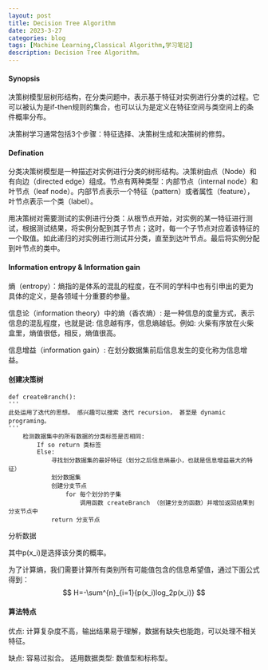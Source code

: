 ```yaml
---
layout: post
title: Decision Tree Algorithm
date: 2023-3-27
categories: blog
tags: [Machine Learning,Classical Algorithm,学习笔记]
description: Decision Tree Algorithm。
---
```



#### Synopsis

决策树模型层树形结构，在分类问题中，表示基于特征对实例进行分类的过程。它可以被认为是if-then规则的集合，也可以认为是定义在特征空间与类空间上的条件概率分布。

决策树学习通常包括3个步骤：特征选择、决策树生成和决策树的修剪。

#### Defination

分类决策树模型是一种描述对实例进行分类的树形结构。决策树由点（Node）和有向边（directed edge）组成。节点有两种类型：内部节点（internal node）和叶节点（leaf node）。内部节点表示一个特征（pattern）或者属性（feature），叶节点表示一个类（label）。

用决策树对需要测试的实例进行分类：从根节点开始，对实例的某一特征进行测试，根据测试结果，将实例分配到其子节点；这时，每一个子节点对应着该特征的一个取值。如此递归的对实例进行测试并分类，直至到达叶节点。最后将实例分配到叶节点的类中。

#### Information entropy & Information gain

熵（entropy）：熵指的是体系的混乱的程度，在不同的学科中也有引申出的更为具体的定义，是各领域十分重要的参量。

信息论（information theory）中的熵（香农熵）: 是一种信息的度量方式，表示信息的混乱程度，也就是说: 信息越有序，信息熵越低。例如: 火柴有序放在火柴盒里，熵值很低，相反，熵值很高。

信息增益（information gain）: 在划分数据集前后信息发生的变化称为信息增益。

#### 创建决策树

```
def createBranch():
'''
此处运用了迭代的思想。 感兴趣可以搜索 迭代 recursion， 甚至是 dynamic programing。
'''
    检测数据集中的所有数据的分类标签是否相同:
        If so return 类标签
        Else:
            寻找划分数据集的最好特征（划分之后信息熵最小，也就是信息增益最大的特征）
            划分数据集
            创建分支节点
                for 每个划分的子集
                    调用函数 createBranch （创建分支的函数）并增加返回结果到分支节点中
            return 分支节点
```

分析数据

其中p(x_i)是选择该分类的概率。

为了计算熵，我们需要计算所有类别所有可能值包含的信息希望值，通过下面公式得到：
$$
H=-\sum^{n}_{i=1}{p(x_i)log_2p(x_i)}
$$

#### 算法特点

优点: 计算复杂度不高，输出结果易于理解，数据有缺失也能跑，可以处理不相关特征。 

缺点: 容易过拟合。 适用数据类型: 数值型和标称型。